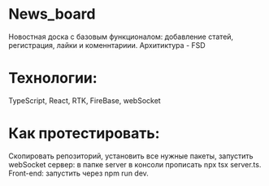 #     News_board



Новостная доска с базовым функционалом: добавление статей, регистрация, лайки и коменнтариии. Архитиктура - FSD

# Технологии:

TypeScript, React, RTK, FireBase, webSocket 

# Как протестировать:

Cкопировать репозиторий, установить все нужные пакеты, запустить webSocket сервер: в папке server в консоли прописать npx tsx server.ts.
Front-end: запустить через npm run dev.


